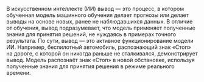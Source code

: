 В искусственном интеллекте (ИИ) вывод — это процесс, в котором обученная модель машинного обучения делает прогнозы или делает выводы на основе новых, ранее не наблюдавшихся данных. В отличие от обучения, вывод подразумевает, что модель применяет полученные знания для принятия решений, не нуждаясь в примерах точного результата. По сути, вывод — это активное функционирование модели ИИ. Например, беспилотный автомобиль, распознающий знак «Стоп» на дороге, с которой он никогда раньше не сталкивался, демонстрирует вывод. Модель распознаёт знак «Стоп» в новой обстановке, используя полученные знания для принятия решения в режиме реального времени.